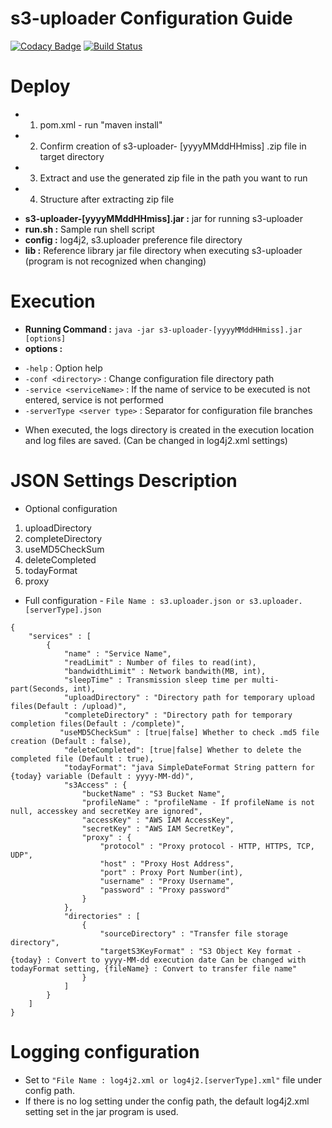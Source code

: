 # s3-uploader Configuration Guide

[![Codacy Badge](https://api.codacy.com/project/badge/Grade/1eeab09546e14a8db402359e6c3e27a7)](https://app.codacy.com/manual/anthunt01/aws-s3-uploader?utm_source=github.com&utm_medium=referral&utm_content=anthunt/aws-s3-uploader&utm_campaign=Badge_Grade_Dashboard)
[![Build Status](https://travis-ci.org/anthunt/aws-s3-uploader.svg?branch=master)](https://travis-ci.org/anthunt/aws-s3-uploader)

# Deploy

>>
- 1. pom.xml - run "maven install" 
- 2. Confirm creation of s3-uploader- [yyyyMMddHHmiss] .zip file in target directory
- 3. Extract and use the generated zip file in the path you want to run
- 4. Structure after extracting zip file

>>
- **s3-uploader-[yyyyMMddHHmiss].jar :** jar for running s3-uploader
- **run.sh :** Sample run shell script
- **config :** log4j2, s3.uploader preference file directory
- **lib :** Reference library jar file directory when executing s3-uploader (program is not recognized when changing)

# Execution

>
- **Running Command :** `java -jar s3-uploader-[yyyyMMddHHmiss].jar [options]`
- **options :**

>>
- `-help` : Option help
- `-conf <directory>` : Change configuration file directory path
- `-service <serviceName>` : If the name of service to be executed is not entered, service is not performed
- `-serverType <server type>` : Separator for configuration file branches

>
* When executed, the logs directory is created in the execution location and log files are saved. (Can be changed in log4j2.xml settings)

# JSON Settings Description

* Optional configuration

>
 1. uploadDirectory
 2. completeDirectory
 3. useMD5CheckSum
 4. deleteCompleted
 5. todayFormat
 6. proxy

- Full configuration - `File Name : s3.uploader.json or s3.uploader.[serverType].json` 

>
	{
		"services" : [ 
			{
				"name" : "Service Name",
				"readLimit" : Number of files to read(int),
				"bandwidthLimit" : Network bandwith(MB, int),
				"sleepTime" : Transmission sleep time per multi-part(Seconds, int),
				"uploadDirectory" : "Directory path for temporary upload files(Default : /upload)",
				"completeDirectory" : "Directory path for temporary completion files(Default : /complete)",
			   "useMD5CheckSum" : [true|false] Whether to check .md5 file creation (Default : false),
				"deleteCompleted": [true|false] Whether to delete the completed file (Default : true),
				"todayFormat": "java SimpleDateFormat String pattern for {today} variable (Default : yyyy-MM-dd)",
				"s3Access" : {
					"bucketName" : "S3 Bucket Name",
	      			"profileName" : "profileName - If profileName is not null, accesskey and secretKey are ignored",
					"accessKey" : "AWS IAM AccessKey",
					"secretKey" : "AWS IAM SecretKey",
					"proxy" : {
						"protocol" : "Proxy protocol - HTTP, HTTPS, TCP, UDP",
						"host" : "Proxy Host Address",
						"port" : Proxy Port Number(int),
						"username" : "Proxy Username",
	        			"password" : "Proxy password"
					}
				},
				"directories" : [ 
					{
						"sourceDirectory" : "Transfer file storage directory",
						"targetS3KeyFormat" : "S3 Object Key format - {today} : Convert to yyyy-MM-dd execution date Can be changed with todayFormat setting, {fileName} : Convert to transfer file name"
					} 
				]
			} 
		]
	}

# Logging configuration
 
>
- Set to `"File Name : log4j2.xml or log4j2.[serverType].xml"` file under config path.
- If there is no log setting under the config path, the default log4j2.xml setting set in the jar program is used.
